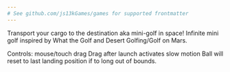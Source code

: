 ```yaml
---
# See github.com/js13kGames/games for supported frontmatter
---
```

Transport your cargo to the destination aka mini-golf in space! Infinite mini golf inspired by What the Golf and Desert Golfing/Golf on Mars.

Controls: mouse/touch drag
Drag after launch activates slow motion
Ball will reset to last landing position if to long out of bounds.